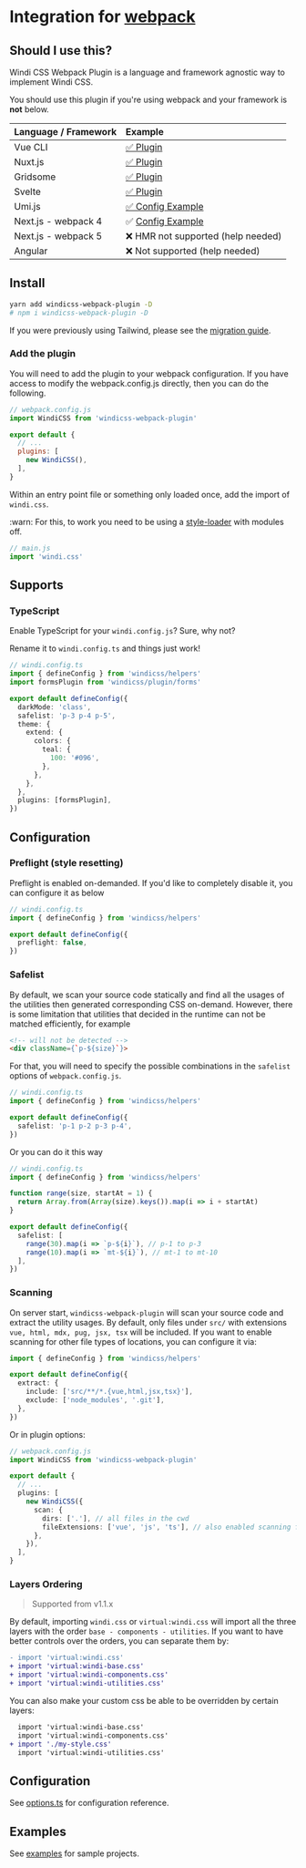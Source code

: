 <Logo name="webpack" class="logo-float-xl"/>

# Integration for [webpack](https://webpack.js.org/)

<PackageInfo name="windicss-webpack-plugin" author="harlan-zw" />

## Should I use this?

Windi CSS Webpack Plugin is a language and framework agnostic way to implement Windi CSS.

You should use this plugin if you're using webpack and your framework is **not** below.

| Language / Framework                            | Example                                                                                                         |
| :---------------------------------------------- | :-------------------------------------------------------------------------------------------------------------- |
| <Logo name="vue" class="inline"/> Vue CLI       | [✅ Plugin](/integrations/vue-cli.html)                                                                          |
| <Logo name="nuxt" class="inline"/> Nuxt.js      | [✅ Plugin](/integrations/nuxt.html)                                                                             |
| <Logo name="gridsome" class="inline"/> Gridsome | [✅ Plugin](/integrations/gridsome.html)                                                                         |
| <Logo name="svelte" class="inline"/> Svelte     | [✅ Plugin](/integrations/svelte.html)                                                                           |
| Umi.js                                          | [✅ Config Example](https://github.com/windicss/windicss-webpack-plugin/tree/master/example/umijs)               |
| Next.js - webpack 4                             | ✅ [Config Example](https://github.com/windicss/windicss-webpack-plugin/blob/master/example/next/next.config.js) |
| Next.js - webpack 5                             | ❌ HMR not supported (help needed)                                                                               |
| Angular                                         | ❌ Not supported (help needed)                                                                                   |

## Install

```bash
yarn add windicss-webpack-plugin -D 
# npm i windicss-webpack-plugin -D
```

If you were previously using Tailwind, please see the [migration guide](/guide/migration.html).

### Add the plugin

You will need to add the plugin to your webpack configuration. If you have access to modify the webpack.config.js directly, then you can do the following.

```js
// webpack.config.js
import WindiCSS from 'windicss-webpack-plugin'

export default {
  // ...
  plugins: [
    new WindiCSS(),
  ],
}
```

Within an entry point file or something only loaded once, add the import of `windi.css`. 

:warn: For this, to work you need to be using a [style-loader](https://webpack.js.org/loaders/style-loader/#modules) with
modules off.

```ts
// main.js
import 'windi.css'
```

## Supports

### TypeScript

Enable TypeScript for your `windi.config.js`? Sure, why not?

Rename it to `windi.config.ts` and things just work!

```ts
// windi.config.ts
import { defineConfig } from 'windicss/helpers'
import formsPlugin from 'windicss/plugin/forms'

export default defineConfig({
  darkMode: 'class',
  safelist: 'p-3 p-4 p-5',
  theme: {
    extend: {
      colors: {
        teal: {
          100: '#096',
        },
      },
    },
  },
  plugins: [formsPlugin],
})
```

## Configuration

### Preflight (style resetting)

Preflight is enabled on-demanded. If you'd like to completely disable it, you can configure it as below

```ts
// windi.config.ts
import { defineConfig } from 'windicss/helpers'

export default defineConfig({
  preflight: false,
})
```

### Safelist

By default, we scan your source code statically and find all the usages of the utilities then generated corresponding CSS on-demand. However, there is some limitation that utilities that decided in the runtime can not be matched efficiently, for example

```html
<!-- will not be detected -->
<div className={`p-${size}`}>
```

For that, you will need to specify the possible combinations in the `safelist` options of `webpack.config.js`.

```ts
// windi.config.ts
import { defineConfig } from 'windicss/helpers'

export default defineConfig({
  safelist: 'p-1 p-2 p-3 p-4',
})
```

Or you can do it this way

```ts
// windi.config.ts
import { defineConfig } from 'windicss/helpers'

function range(size, startAt = 1) {
  return Array.from(Array(size).keys()).map(i => i + startAt)
}

export default defineConfig({
  safelist: [
    range(30).map(i => `p-${i}`), // p-1 to p-3
    range(10).map(i => `mt-${i}`), // mt-1 to mt-10
  ],
})
```

### Scanning

On server start, `windicss-webpack-plugin` will scan your source code and extract the utility usages. By default, only files under `src/` with extensions `vue, html, mdx, pug, jsx, tsx` will be included. If you want to enable scanning for other file types of locations, you can configure it via:

```ts windi.config.js
import { defineConfig } from 'windicss/helpers'

export default defineConfig({
  extract: {
    include: ['src/**/*.{vue,html,jsx,tsx}'],
    exclude: ['node_modules', '.git'],
  },
})
```

Or in plugin options:

```ts
// webpack.config.js
import WindiCSS from 'windicss-webpack-plugin'

export default {
  // ...
  plugins: [
    new WindiCSS({
      scan: {
        dirs: ['.'], // all files in the cwd
        fileExtensions: ['vue', 'js', 'ts'], // also enabled scanning for js/ts
      },
    }),
  ],
}
```

### Layers Ordering

> Supported from v1.1.x

By default, importing `windi.css` or `virtual:windi.css` will import all the three layers with the order `base - components - utilities`. If you want to have better controls over the orders, you can separate them by:

```diff
- import 'virtual:windi.css'
+ import 'virtual:windi-base.css'
+ import 'virtual:windi-components.css'
+ import 'virtual:windi-utilities.css'
```

You can also make your custom css be able to be overridden by certain layers:

```diff
  import 'virtual:windi-base.css'
  import 'virtual:windi-components.css'
+ import './my-style.css'
  import 'virtual:windi-utilities.css'
```

## Configuration

See [options.ts](https://github.com/windicss/vite-plugin-windicss/blob/main/packages/plugin-utils/src/options.ts) for configuration reference.

## Examples

See [examples](https://github.com/windicss/windicss-webpack-plugin/tree/master/example) for sample projects.
